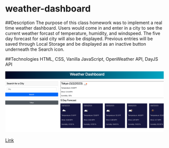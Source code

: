 # weather-dashboard

##Description
The purpose of this class homework was to implement a real time weather dashboard. Users would come in and enter in a city to see the current weather forcast of temperature, humidity, and windspeed. The five day forecast for said city will also be displayed.  Previous entries will be saved through Local Storage and be displayed as an inactive button underneath the Search icon. 

##Technologies
HTML, CSS, Vanilla JavaScript, OpenWeather API, DayJS API

![Image](img.png)

[Link](https://hiclarence.github.io/weather-dashboard/)